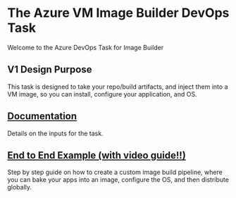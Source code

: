 # The Azure VM Image Builder DevOps Task  

Welcome to the Azure DevOps Task for Image Builder

## V1 Design Purpose
This task is designed to take your repo/build artifacts, and inject them into a VM image, so you can install, configure your application, and OS.
 
## [Documentation](./DocsReadme.md)
Details on the inputs for the task.

## [End to End Example (with video guide!!)](./BuildaPipeline.md)
Step by step guide on how to create a custom image build pipeline, where you can bake your apps into an image, configure the OS, and then distribute globally.
